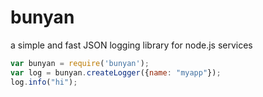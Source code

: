 # bunyan

a simple and fast JSON logging library for node.js services

```js
var bunyan = require('bunyan');
var log = bunyan.createLogger({name: "myapp"});
log.info("hi");
```
